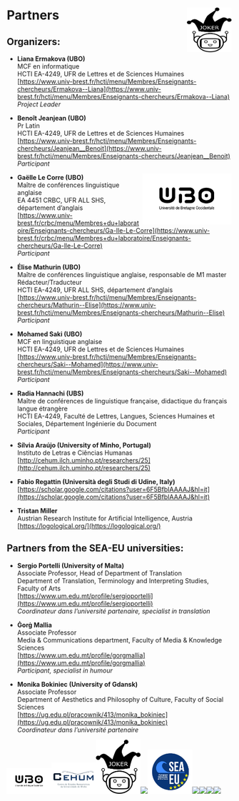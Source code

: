 # Partners <img align="right" width="100" height="100" src="Joker.png">
## Organizers: 
* **Liana Ermakova (UBO)**
<br>MCF en informatique
<br>HCTI EA-4249, UFR de Lettres et de Sciences Humaines
<br> [https://www.univ-brest.fr/hcti/menu/Membres/Enseignants-chercheurs/Ermakova--Liana](https://www.univ-brest.fr/hcti/menu/Membres/Enseignants-chercheurs/Ermakova--Liana)
<br>*Project Leader*

* **Benoît Jeanjean (UBO)**
<br>Pr Latin
<br>HCTI EA-4249, UFR de Lettres et de Sciences Humaines
<br>[https://www.univ-brest.fr/hcti/menu/Membres/Enseignants-chercheurs/Jeanjean__Benoit](https://www.univ-brest.fr/hcti/menu/Membres/Enseignants-chercheurs/Jeanjean__Benoit)
<br>*Participant*

* **Gaëlle Le Corre (UBO)** <img align="right" width="200" src="UBO.png">
<br>Maître de conférences linguistique anglaise
<br>EA 4451 CRBC, UFR ALL SHS, département d’anglais
<br>[https://www.univ-brest.fr/crbc/menu/Membres+du+laboratoire/Enseignants-chercheurs/Ga-lle-Le-Corre](https://www.univ-brest.fr/crbc/menu/Membres+du+laboratoire/Enseignants-chercheurs/Ga-lle-Le-Corre)
<br>*Participant*

* **Élise Mathurin (UBO)**
<br>Maître de conférences linguistique anglaise, responsable de M1 master Rédacteur/Traducteur
<br>HCTI EA-4249, UFR ALL SHS, département d’anglais
<br>[https://www.univ-brest.fr/hcti/menu/Membres/Enseignants-chercheurs/Mathurin--Elise](https://www.univ-brest.fr/hcti/menu/Membres/Enseignants-chercheurs/Mathurin--Elise)
<br>*Participant*

* **Mohamed Saki (UBO)**
<br>MCF en linguistique anglaise
<br>HCTI EA-4249, UFR de Lettres et de Sciences Humaines
<br>[https://www.univ-brest.fr/hcti/menu/Membres/Enseignants-chercheurs/Saki--Mohamed](https://www.univ-brest.fr/hcti/menu/Membres/Enseignants-chercheurs/Saki--Mohamed)
<br>*Participant*

* **Radia Hannachi (UBS)**
<br>Maître de conférences de linguistique française, didactique du français langue étrangère
<br>HCTI EA-4249, Faculté de Lettres, Langues, Sciences Humaines et Sociales, Département Ingénierie du Document
<br>*Participant*

* **Sílvia Araújo (University of Minho, Portugal)**
<br>Instituto de Letras e Ciências Humanas
<br>[http://cehum.ilch.uminho.pt/researchers/25](http://cehum.ilch.uminho.pt/researchers/25)

* **Fabio Regattin (Università degli Studi di Udine, Italy)**
<br>[https://scholar.google.com/citations?user=6F5BfbIAAAAJ&hl=it](https://scholar.google.com/citations?user=6F5BfbIAAAAJ&hl=it)

* **Tristan Miller**
<br>Austrian Research Institute for Artificial Intelligence, Austria
<br>[https://logological.org/](https://logological.org/)

## Partners from the SEA-EU universities:

* **Sergio Portelli (University of Malta)**
<br>Associate Professor, Head of Department of Translation
<br>Department of Translation, Terminology and Interpreting Studies, Faculty of Arts
<br>[https://www.um.edu.mt/profile/sergioportelli](https://www.um.edu.mt/profile/sergioportelli)
<br>*Coordinateur dans l’université partenaire, specialist in translation*

* **Ġorġ Mallia**
<br>Associate Professor
<br>Media & Communications department, Faculty of Media & Knowledge Sciences
<br>[https://www.um.edu.mt/profile/gorgmallia](https://www.um.edu.mt/profile/gorgmallia)
<br>*Participant, specialist in humour*

* **Monika Bokiniec (University of Gdansk)**
<br>Associate Professor
<br>Department of Aesthetics and Philosophy of Culture, Faculty of Social Sciences
<br>[https://ug.edu.pl/pracownik/413/monika_bokiniec](https://ug.edu.pl/pracownik/413/monika_bokiniec)
<br>*Coordinateur dans l’université partenaire*

<img src="UBO.png" width="100"><img src="CEHUM.png" width="100"><img src="Joker.png" width="100"><img src="OFAI.png" width="100"><img src="SEA-EU.png" width="100"><img src="UBS.png" width="100"><img src="University of Gdansk.png" width="100"><img src="Università - Malta.png" width="100"><img src="Università - UDINE.png" width="100">

